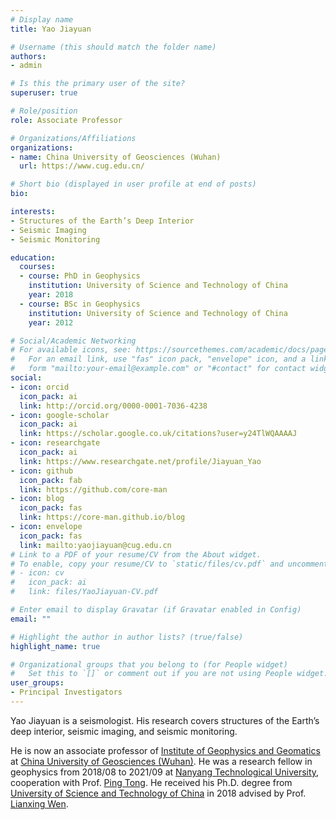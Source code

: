 ```yaml
---
# Display name
title: Yao Jiayuan

# Username (this should match the folder name)
authors:
- admin

# Is this the primary user of the site?
superuser: true

# Role/position
role: Associate Professor

# Organizations/Affiliations
organizations:
- name: China University of Geosciences (Wuhan)
  url: https://www.cug.edu.cn/

# Short bio (displayed in user profile at end of posts)
bio:

interests:
- Structures of the Earth’s Deep Interior
- Seismic Imaging
- Seismic Monitoring

education:
  courses:
  - course: PhD in Geophysics
    institution: University of Science and Technology of China
    year: 2018
  - course: BSc in Geophysics
    institution: University of Science and Technology of China
    year: 2012

# Social/Academic Networking
# For available icons, see: https://sourcethemes.com/academic/docs/page-builder/#icons
#   For an email link, use "fas" icon pack, "envelope" icon, and a link in the
#   form "mailto:your-email@example.com" or "#contact" for contact widget.
social:
- icon: orcid
  icon_pack: ai
  link: http://orcid.org/0000-0001-7036-4238
- icon: google-scholar
  icon_pack: ai
  link: https://scholar.google.co.uk/citations?user=y24TlWQAAAAJ
- icon: researchgate
  icon_pack: ai
  link: https://www.researchgate.net/profile/Jiayuan_Yao
- icon: github
  icon_pack: fab
  link: https://github.com/core-man
- icon: blog
  icon_pack: fas
  link: https://core-man.github.io/blog
- icon: envelope
  icon_pack: fas
  link: mailto:yaojiayuan@cug.edu.cn
# Link to a PDF of your resume/CV from the About widget.
# To enable, copy your resume/CV to `static/files/cv.pdf` and uncomment the lines below.
# - icon: cv
#   icon_pack: ai
#   link: files/YaoJiayuan-CV.pdf

# Enter email to display Gravatar (if Gravatar enabled in Config)
email: ""

# Highlight the author in author lists? (true/false)
highlight_name: true

# Organizational groups that you belong to (for People widget)
#   Set this to `[]` or comment out if you are not using People widget.
user_groups:
- Principal Investigators
---
```


Yao Jiayuan is a seismologist. His research covers structures of the Earth’s deep interior,
seismic imaging, and seismic monitoring.

He is now an associate professor of
[Institute of Geophysics and Geomatics](https://dkxy.cug.edu.cn/)
at [China University of Geosciences (Wuhan)](https://www.cug.edu.cn/).
He was a research fellow in geophysics from 2018/08 to 2021/09 at
[Nanyang Technological University](http://spms.ntu.edu.sg), cooperation with
Prof. [Ping Tong](http://www.ntu.edu.sg/home/tongping).
He received his Ph.D. degree from [University of Science and Technology of China](http://en.ustc.edu.cn) in 2018 advised by Prof. [Lianxing Wen](http://geophysics.geo.sunysb.edu/wen).

